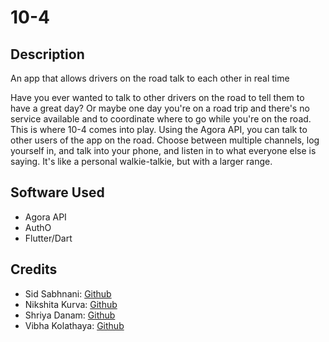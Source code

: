# 10-4

## Description
An app that allows drivers on the road talk to each other in real time

Have you ever wanted to talk to other drivers on the road to tell them to have a great day? Or maybe one day you're on a road trip and there's no  service available and to coordinate where to go while you're on the road. This is where 10-4 comes into play. Using the Agora API, you can talk to other users of the app on the road. Choose between multiple channels, log yourself in, and talk into your phone, and listen in to what everyone else is saying. It's like a personal walkie-talkie, but with a larger range.

## Software Used
- Agora API
- AuthO
- Flutter/Dart

## Credits
- Sid Sabhnani: [Github](https://github.com/sidsabh)
- Nikshita Kurva: [Github](https://github.com/nikshitak)
- Shriya Danam: [Github](https://github.com/shriyad27)
- Vibha Kolathaya: [Github](https://github.com/vibha-k)

